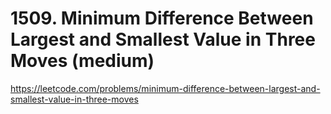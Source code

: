 # 1509. Minimum Difference Between Largest and Smallest Value in Three Moves (medium)

https://leetcode.com/problems/minimum-difference-between-largest-and-smallest-value-in-three-moves
